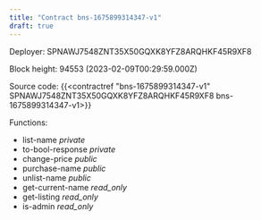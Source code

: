 ```yaml
---
title: "Contract bns-1675899314347-v1"
draft: true
---
```

Deployer: SPNAWJ7548ZNT35X50GQXK8YFZ8ARQHKF45R9XF8


 



Block height: 94553 (2023-02-09T00:29:59.000Z)

Source code: {{<contractref "bns-1675899314347-v1" SPNAWJ7548ZNT35X50GQXK8YFZ8ARQHKF45R9XF8 bns-1675899314347-v1>}}

Functions:

* list-name _private_
* to-bool-response _private_
* change-price _public_
* purchase-name _public_
* unlist-name _public_
* get-current-name _read_only_
* get-listing _read_only_
* is-admin _read_only_
